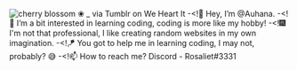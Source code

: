 ![cherry blossom ❀ _ via Tumblr on We Heart It](https://user-images.githubusercontent.com/120312049/207319571-09818193-c90b-43e3-91a8-41d3b2ca01b7.gif)
-<!🌴 Hey, I’m @Auhana.
-<!🍇 I’m a bit interested in learning coding, coding is more like my hobby! 
-<!🎆 I'm not that professional, I like creating random websites in my own imagination.
-<!🪁 You got to help me in learning coding, I may not, probably? 😅
-<!📫 How to reach me? Discord - Rosaliet#3331
<!---
Auhana/Auhana is a ✨ special ✨ repository because its `README.md` (this file) appears on your GitHub profile.
You can click the Preview link to take a look at your changes.
--->
